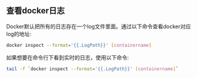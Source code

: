 

## 查看docker日志

Docker默认把所有的日志存在一个log文件里面。通过以下命令查看docker对应log的地址:
```bash
docker inspect --format='{{.LogPath}}' [containername]
```


如果想要在命令行下看到实时的日志，使用以下命令:

```bash
tail -f `docker inspect --format='{{.LogPath}}' [containername]`
```

